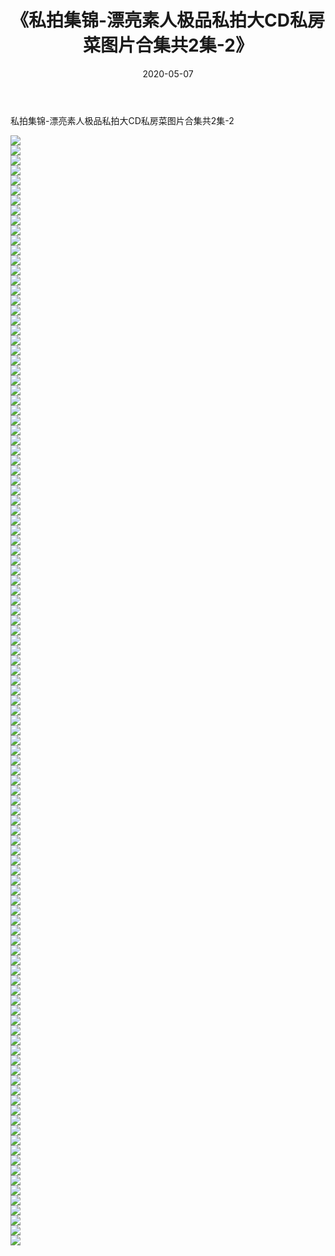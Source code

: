 ﻿---
layout: post
title:  《私拍集锦-漂亮素人极品私拍大CD私房菜图片合集共2集-2》
date:   2020-05-07
img: http://imgx.orgx.ga/漏D/网络美图/2020/私拍集锦-漂亮素人极品私拍大CD私房菜图片合集共2集-2/000.jpg
categories: [美女, 清纯, 唯美]
---

私拍集锦-漂亮素人极品私拍大CD私房菜图片合集共2集-2

  ![](http://imgx.orgx.ga/漏D/网络美图/2020/私拍集锦-漂亮素人极品私拍大CD私房菜图片合集共2集-2/001.jpg) <br> ![](http://imgx.orgx.ga/漏D/网络美图/2020/私拍集锦-漂亮素人极品私拍大CD私房菜图片合集共2集-2/002.jpg) <br> ![](http://imgx.orgx.ga/漏D/网络美图/2020/私拍集锦-漂亮素人极品私拍大CD私房菜图片合集共2集-2/003.jpg) <br> ![](http://imgx.orgx.ga/漏D/网络美图/2020/私拍集锦-漂亮素人极品私拍大CD私房菜图片合集共2集-2/004.jpg) <br> ![](http://imgx.orgx.ga/漏D/网络美图/2020/私拍集锦-漂亮素人极品私拍大CD私房菜图片合集共2集-2/005.jpg) <br> ![](http://imgx.orgx.ga/漏D/网络美图/2020/私拍集锦-漂亮素人极品私拍大CD私房菜图片合集共2集-2/006.jpg) <br> ![](http://imgx.orgx.ga/漏D/网络美图/2020/私拍集锦-漂亮素人极品私拍大CD私房菜图片合集共2集-2/007.jpg) <br> ![](http://imgx.orgx.ga/漏D/网络美图/2020/私拍集锦-漂亮素人极品私拍大CD私房菜图片合集共2集-2/008.jpg) <br> ![](http://imgx.orgx.ga/漏D/网络美图/2020/私拍集锦-漂亮素人极品私拍大CD私房菜图片合集共2集-2/009.jpg) <br> ![](http://imgx.orgx.ga/漏D/网络美图/2020/私拍集锦-漂亮素人极品私拍大CD私房菜图片合集共2集-2/010.jpg) <br> ![](http://imgx.orgx.ga/漏D/网络美图/2020/私拍集锦-漂亮素人极品私拍大CD私房菜图片合集共2集-2/011.jpg) <br> ![](http://imgx.orgx.ga/漏D/网络美图/2020/私拍集锦-漂亮素人极品私拍大CD私房菜图片合集共2集-2/012.jpg) <br> ![](http://imgx.orgx.ga/漏D/网络美图/2020/私拍集锦-漂亮素人极品私拍大CD私房菜图片合集共2集-2/013.jpg) <br> ![](http://imgx.orgx.ga/漏D/网络美图/2020/私拍集锦-漂亮素人极品私拍大CD私房菜图片合集共2集-2/014.jpg) <br> ![](http://imgx.orgx.ga/漏D/网络美图/2020/私拍集锦-漂亮素人极品私拍大CD私房菜图片合集共2集-2/015.jpg) <br> ![](http://imgx.orgx.ga/漏D/网络美图/2020/私拍集锦-漂亮素人极品私拍大CD私房菜图片合集共2集-2/016.jpg) <br> ![](http://imgx.orgx.ga/漏D/网络美图/2020/私拍集锦-漂亮素人极品私拍大CD私房菜图片合集共2集-2/017.jpg) <br> ![](http://imgx.orgx.ga/漏D/网络美图/2020/私拍集锦-漂亮素人极品私拍大CD私房菜图片合集共2集-2/018.jpg) <br> ![](http://imgx.orgx.ga/漏D/网络美图/2020/私拍集锦-漂亮素人极品私拍大CD私房菜图片合集共2集-2/019.jpg) <br> ![](http://imgx.orgx.ga/漏D/网络美图/2020/私拍集锦-漂亮素人极品私拍大CD私房菜图片合集共2集-2/020.jpg) <br> ![](http://imgx.orgx.ga/漏D/网络美图/2020/私拍集锦-漂亮素人极品私拍大CD私房菜图片合集共2集-2/021.jpg) <br> ![](http://imgx.orgx.ga/漏D/网络美图/2020/私拍集锦-漂亮素人极品私拍大CD私房菜图片合集共2集-2/022.jpg) <br> ![](http://imgx.orgx.ga/漏D/网络美图/2020/私拍集锦-漂亮素人极品私拍大CD私房菜图片合集共2集-2/023.jpg) <br> ![](http://imgx.orgx.ga/漏D/网络美图/2020/私拍集锦-漂亮素人极品私拍大CD私房菜图片合集共2集-2/024.jpg) <br> ![](http://imgx.orgx.ga/漏D/网络美图/2020/私拍集锦-漂亮素人极品私拍大CD私房菜图片合集共2集-2/025.jpg) <br> ![](http://imgx.orgx.ga/漏D/网络美图/2020/私拍集锦-漂亮素人极品私拍大CD私房菜图片合集共2集-2/026.jpg) <br> ![](http://imgx.orgx.ga/漏D/网络美图/2020/私拍集锦-漂亮素人极品私拍大CD私房菜图片合集共2集-2/027.jpg) <br> ![](http://imgx.orgx.ga/漏D/网络美图/2020/私拍集锦-漂亮素人极品私拍大CD私房菜图片合集共2集-2/028.jpg) <br> ![](http://imgx.orgx.ga/漏D/网络美图/2020/私拍集锦-漂亮素人极品私拍大CD私房菜图片合集共2集-2/029.jpg) <br> ![](http://imgx.orgx.ga/漏D/网络美图/2020/私拍集锦-漂亮素人极品私拍大CD私房菜图片合集共2集-2/030.jpg) <br> ![](http://imgx.orgx.ga/漏D/网络美图/2020/私拍集锦-漂亮素人极品私拍大CD私房菜图片合集共2集-2/031.jpg) <br> ![](http://imgx.orgx.ga/漏D/网络美图/2020/私拍集锦-漂亮素人极品私拍大CD私房菜图片合集共2集-2/032.jpg) <br> ![](http://imgx.orgx.ga/漏D/网络美图/2020/私拍集锦-漂亮素人极品私拍大CD私房菜图片合集共2集-2/033.jpg) <br> ![](http://imgx.orgx.ga/漏D/网络美图/2020/私拍集锦-漂亮素人极品私拍大CD私房菜图片合集共2集-2/034.jpg) <br> ![](http://imgx.orgx.ga/漏D/网络美图/2020/私拍集锦-漂亮素人极品私拍大CD私房菜图片合集共2集-2/035.jpg) <br> ![](http://imgx.orgx.ga/漏D/网络美图/2020/私拍集锦-漂亮素人极品私拍大CD私房菜图片合集共2集-2/036.jpg) <br> ![](http://imgx.orgx.ga/漏D/网络美图/2020/私拍集锦-漂亮素人极品私拍大CD私房菜图片合集共2集-2/037.jpg) <br> ![](http://imgx.orgx.ga/漏D/网络美图/2020/私拍集锦-漂亮素人极品私拍大CD私房菜图片合集共2集-2/038.jpg) <br> ![](http://imgx.orgx.ga/漏D/网络美图/2020/私拍集锦-漂亮素人极品私拍大CD私房菜图片合集共2集-2/039.jpg) <br> ![](http://imgx.orgx.ga/漏D/网络美图/2020/私拍集锦-漂亮素人极品私拍大CD私房菜图片合集共2集-2/040.jpg) <br> ![](http://imgx.orgx.ga/漏D/网络美图/2020/私拍集锦-漂亮素人极品私拍大CD私房菜图片合集共2集-2/041.jpg) <br> ![](http://imgx.orgx.ga/漏D/网络美图/2020/私拍集锦-漂亮素人极品私拍大CD私房菜图片合集共2集-2/042.jpg) <br> ![](http://imgx.orgx.ga/漏D/网络美图/2020/私拍集锦-漂亮素人极品私拍大CD私房菜图片合集共2集-2/043.jpg) <br> ![](http://imgx.orgx.ga/漏D/网络美图/2020/私拍集锦-漂亮素人极品私拍大CD私房菜图片合集共2集-2/044.jpg) <br> ![](http://imgx.orgx.ga/漏D/网络美图/2020/私拍集锦-漂亮素人极品私拍大CD私房菜图片合集共2集-2/045.jpg) <br> ![](http://imgx.orgx.ga/漏D/网络美图/2020/私拍集锦-漂亮素人极品私拍大CD私房菜图片合集共2集-2/046.jpg) <br> ![](http://imgx.orgx.ga/漏D/网络美图/2020/私拍集锦-漂亮素人极品私拍大CD私房菜图片合集共2集-2/047.jpg) <br> ![](http://imgx.orgx.ga/漏D/网络美图/2020/私拍集锦-漂亮素人极品私拍大CD私房菜图片合集共2集-2/048.jpg) <br> ![](http://imgx.orgx.ga/漏D/网络美图/2020/私拍集锦-漂亮素人极品私拍大CD私房菜图片合集共2集-2/049.jpg) <br> ![](http://imgx.orgx.ga/漏D/网络美图/2020/私拍集锦-漂亮素人极品私拍大CD私房菜图片合集共2集-2/050.jpg) <br> ![](http://imgx.orgx.ga/漏D/网络美图/2020/私拍集锦-漂亮素人极品私拍大CD私房菜图片合集共2集-2/051.jpg) <br> ![](http://imgx.orgx.ga/漏D/网络美图/2020/私拍集锦-漂亮素人极品私拍大CD私房菜图片合集共2集-2/052.jpg) <br> ![](http://imgx.orgx.ga/漏D/网络美图/2020/私拍集锦-漂亮素人极品私拍大CD私房菜图片合集共2集-2/053.jpg) <br> ![](http://imgx.orgx.ga/漏D/网络美图/2020/私拍集锦-漂亮素人极品私拍大CD私房菜图片合集共2集-2/054.jpg) <br> ![](http://imgx.orgx.ga/漏D/网络美图/2020/私拍集锦-漂亮素人极品私拍大CD私房菜图片合集共2集-2/055.jpg) <br> ![](http://imgx.orgx.ga/漏D/网络美图/2020/私拍集锦-漂亮素人极品私拍大CD私房菜图片合集共2集-2/056.jpg) <br> ![](http://imgx.orgx.ga/漏D/网络美图/2020/私拍集锦-漂亮素人极品私拍大CD私房菜图片合集共2集-2/057.jpg) <br> ![](http://imgx.orgx.ga/漏D/网络美图/2020/私拍集锦-漂亮素人极品私拍大CD私房菜图片合集共2集-2/058.jpg) <br> ![](http://imgx.orgx.ga/漏D/网络美图/2020/私拍集锦-漂亮素人极品私拍大CD私房菜图片合集共2集-2/059.jpg) <br> ![](http://imgx.orgx.ga/漏D/网络美图/2020/私拍集锦-漂亮素人极品私拍大CD私房菜图片合集共2集-2/060.jpg) <br> ![](http://imgx.orgx.ga/漏D/网络美图/2020/私拍集锦-漂亮素人极品私拍大CD私房菜图片合集共2集-2/061.jpg) <br> ![](http://imgx.orgx.ga/漏D/网络美图/2020/私拍集锦-漂亮素人极品私拍大CD私房菜图片合集共2集-2/062.jpg) <br> ![](http://imgx.orgx.ga/漏D/网络美图/2020/私拍集锦-漂亮素人极品私拍大CD私房菜图片合集共2集-2/063.jpg) <br> ![](http://imgx.orgx.ga/漏D/网络美图/2020/私拍集锦-漂亮素人极品私拍大CD私房菜图片合集共2集-2/064.jpg) <br> ![](http://imgx.orgx.ga/漏D/网络美图/2020/私拍集锦-漂亮素人极品私拍大CD私房菜图片合集共2集-2/065.jpg) <br> ![](http://imgx.orgx.ga/漏D/网络美图/2020/私拍集锦-漂亮素人极品私拍大CD私房菜图片合集共2集-2/066.jpg) <br> ![](http://imgx.orgx.ga/漏D/网络美图/2020/私拍集锦-漂亮素人极品私拍大CD私房菜图片合集共2集-2/067.jpg) <br> ![](http://imgx.orgx.ga/漏D/网络美图/2020/私拍集锦-漂亮素人极品私拍大CD私房菜图片合集共2集-2/068.jpg) <br> ![](http://imgx.orgx.ga/漏D/网络美图/2020/私拍集锦-漂亮素人极品私拍大CD私房菜图片合集共2集-2/069.jpg) <br> ![](http://imgx.orgx.ga/漏D/网络美图/2020/私拍集锦-漂亮素人极品私拍大CD私房菜图片合集共2集-2/070.jpg) <br> ![](http://imgx.orgx.ga/漏D/网络美图/2020/私拍集锦-漂亮素人极品私拍大CD私房菜图片合集共2集-2/071.jpg) <br> ![](http://imgx.orgx.ga/漏D/网络美图/2020/私拍集锦-漂亮素人极品私拍大CD私房菜图片合集共2集-2/072.jpg) <br> ![](http://imgx.orgx.ga/漏D/网络美图/2020/私拍集锦-漂亮素人极品私拍大CD私房菜图片合集共2集-2/073.jpg) <br> ![](http://imgx.orgx.ga/漏D/网络美图/2020/私拍集锦-漂亮素人极品私拍大CD私房菜图片合集共2集-2/074.jpg) <br> ![](http://imgx.orgx.ga/漏D/网络美图/2020/私拍集锦-漂亮素人极品私拍大CD私房菜图片合集共2集-2/075.jpg) <br> ![](http://imgx.orgx.ga/漏D/网络美图/2020/私拍集锦-漂亮素人极品私拍大CD私房菜图片合集共2集-2/076.jpg) <br> ![](http://imgx.orgx.ga/漏D/网络美图/2020/私拍集锦-漂亮素人极品私拍大CD私房菜图片合集共2集-2/077.jpg) <br> ![](http://imgx.orgx.ga/漏D/网络美图/2020/私拍集锦-漂亮素人极品私拍大CD私房菜图片合集共2集-2/078.jpg) <br> ![](http://imgx.orgx.ga/漏D/网络美图/2020/私拍集锦-漂亮素人极品私拍大CD私房菜图片合集共2集-2/079.jpg) <br> ![](http://imgx.orgx.ga/漏D/网络美图/2020/私拍集锦-漂亮素人极品私拍大CD私房菜图片合集共2集-2/080.jpg) <br> ![](http://imgx.orgx.ga/漏D/网络美图/2020/私拍集锦-漂亮素人极品私拍大CD私房菜图片合集共2集-2/081.jpg) <br> ![](http://imgx.orgx.ga/漏D/网络美图/2020/私拍集锦-漂亮素人极品私拍大CD私房菜图片合集共2集-2/082.jpg) <br> ![](http://imgx.orgx.ga/漏D/网络美图/2020/私拍集锦-漂亮素人极品私拍大CD私房菜图片合集共2集-2/083.jpg) <br> ![](http://imgx.orgx.ga/漏D/网络美图/2020/私拍集锦-漂亮素人极品私拍大CD私房菜图片合集共2集-2/084.jpg) <br> ![](http://imgx.orgx.ga/漏D/网络美图/2020/私拍集锦-漂亮素人极品私拍大CD私房菜图片合集共2集-2/085.jpg) <br> ![](http://imgx.orgx.ga/漏D/网络美图/2020/私拍集锦-漂亮素人极品私拍大CD私房菜图片合集共2集-2/086.jpg) <br> ![](http://imgx.orgx.ga/漏D/网络美图/2020/私拍集锦-漂亮素人极品私拍大CD私房菜图片合集共2集-2/087.jpg) <br> ![](http://imgx.orgx.ga/漏D/网络美图/2020/私拍集锦-漂亮素人极品私拍大CD私房菜图片合集共2集-2/088.jpg) <br> ![](http://imgx.orgx.ga/漏D/网络美图/2020/私拍集锦-漂亮素人极品私拍大CD私房菜图片合集共2集-2/089.jpg) <br> ![](http://imgx.orgx.ga/漏D/网络美图/2020/私拍集锦-漂亮素人极品私拍大CD私房菜图片合集共2集-2/090.jpg) <br> ![](http://imgx.orgx.ga/漏D/网络美图/2020/私拍集锦-漂亮素人极品私拍大CD私房菜图片合集共2集-2/091.jpg) <br> ![](http://imgx.orgx.ga/漏D/网络美图/2020/私拍集锦-漂亮素人极品私拍大CD私房菜图片合集共2集-2/092.jpg) <br> ![](http://imgx.orgx.ga/漏D/网络美图/2020/私拍集锦-漂亮素人极品私拍大CD私房菜图片合集共2集-2/093.jpg) <br> ![](http://imgx.orgx.ga/漏D/网络美图/2020/私拍集锦-漂亮素人极品私拍大CD私房菜图片合集共2集-2/094.jpg) <br> ![](http://imgx.orgx.ga/漏D/网络美图/2020/私拍集锦-漂亮素人极品私拍大CD私房菜图片合集共2集-2/095.jpg) <br> ![](http://imgx.orgx.ga/漏D/网络美图/2020/私拍集锦-漂亮素人极品私拍大CD私房菜图片合集共2集-2/096.jpg) <br> ![](http://imgx.orgx.ga/漏D/网络美图/2020/私拍集锦-漂亮素人极品私拍大CD私房菜图片合集共2集-2/097.jpg) <br> ![](http://imgx.orgx.ga/漏D/网络美图/2020/私拍集锦-漂亮素人极品私拍大CD私房菜图片合集共2集-2/098.jpg) <br> ![](http://imgx.orgx.ga/漏D/网络美图/2020/私拍集锦-漂亮素人极品私拍大CD私房菜图片合集共2集-2/099.jpg) <br> ![](http://imgx.orgx.ga/漏D/网络美图/2020/私拍集锦-漂亮素人极品私拍大CD私房菜图片合集共2集-2/100.jpg) <br> ![](http://imgx.orgx.ga/漏D/网络美图/2020/私拍集锦-漂亮素人极品私拍大CD私房菜图片合集共2集-2/101.jpg) <br> ![](http://imgx.orgx.ga/漏D/网络美图/2020/私拍集锦-漂亮素人极品私拍大CD私房菜图片合集共2集-2/102.jpg) <br> ![](http://imgx.orgx.ga/漏D/网络美图/2020/私拍集锦-漂亮素人极品私拍大CD私房菜图片合集共2集-2/103.jpg) <br> ![](http://imgx.orgx.ga/漏D/网络美图/2020/私拍集锦-漂亮素人极品私拍大CD私房菜图片合集共2集-2/104.jpg) <br> ![](http://imgx.orgx.ga/漏D/网络美图/2020/私拍集锦-漂亮素人极品私拍大CD私房菜图片合集共2集-2/105.jpg) <br> ![](http://imgx.orgx.ga/漏D/网络美图/2020/私拍集锦-漂亮素人极品私拍大CD私房菜图片合集共2集-2/106.jpg) <br> ![](http://imgx.orgx.ga/漏D/网络美图/2020/私拍集锦-漂亮素人极品私拍大CD私房菜图片合集共2集-2/107.jpg) <br> ![](http://imgx.orgx.ga/漏D/网络美图/2020/私拍集锦-漂亮素人极品私拍大CD私房菜图片合集共2集-2/108.jpg) <br> ![](http://imgx.orgx.ga/漏D/网络美图/2020/私拍集锦-漂亮素人极品私拍大CD私房菜图片合集共2集-2/109.jpg) <br> ![](http://imgx.orgx.ga/漏D/网络美图/2020/私拍集锦-漂亮素人极品私拍大CD私房菜图片合集共2集-2/110.jpg) <br> ![](http://imgx.orgx.ga/漏D/网络美图/2020/私拍集锦-漂亮素人极品私拍大CD私房菜图片合集共2集-2/111.jpg) <br>